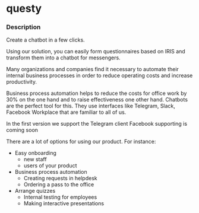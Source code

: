 # questy
### Description
Create a chatbot in a few clicks.

Using our solution, you can easily form questionnaires based on IRIS and transform them into a chatbot for messengers.

Many organizations and companies find it necessary to automate their internal business processes in order to reduce operating costs and increase productivity.

Business process automation helps to reduce the costs for office work by 30% on the one hand and to raise effectiveness one other hand. Chatbots are the perfect tool for this. They use interfaces like Telegram, Slack, Facebook Workplace that are familiar to all of us.

In the first version we support the Telegram client Facebook supporting is coming soon

There are a lot of options for using our product. For instance:

- Easy onboarding
  - new staff
  - users of your product
- Business process automation
  - Creating requests in helpdesk
  - Ordering a pass to the office
- Arrange quizzes
  - Internal testing for employees
  - Making interactive presentations
